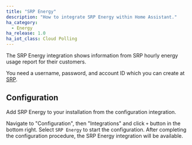 ```yaml
---
title: "SRP Energy"
description: "How to integrate SRP Energy within Home Assistant."
ha_category:
  - Energy
ha_release: 1.0
ha_iot_class: Cloud Polling
---
```


The SRP Energy integration shows information from SRP hourly energy usage report for their customers.

You need a username, password, and account ID which you can create at [SRP](https://www.srpnet.com).

## Configuration

Add SRP Energy to your installation from the configuration integration.

Navigate to "Configuration", then "Integrations" and click `+` button in the bottom right. Select `SRP Energy` to start the configuration. After completing the configuration procedure, the SRP Energy integration will be available.

